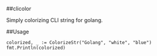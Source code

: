 ##clicolor

Simply colorizing CLI string for golang.

##Usage

```golang
colorized, _ := ColorizeStr("Golang", "white", "blue")
fmt.Println(colorized)
```
